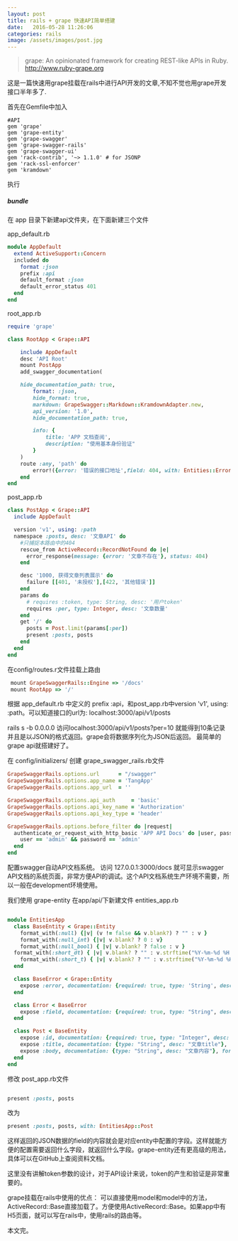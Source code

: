 ```yaml
---
layout: post
title: rails + grape 快速API简单搭建
date:   2016-05-28 11:26:06
categories: rails
image: /assets/images/post.jpg
---
```




> grape: An opinionated framework for creating REST-like APIs in Ruby. http://www.ruby-grape.org

这是一篇快速用grape挂载在rails中进行API开发的文章,不知不觉也用grape开发接口半年多了.

首先在Gemfile中加入

```
#API
gem 'grape'
gem 'grape-entity'
gem 'grape-swagger'
gem 'grape-swagger-rails'
gem 'grape-swagger-ui'
gem 'rack-contrib', '~> 1.1.0' # for JSONP
gem 'rack-ssl-enforcer'
gem 'kramdown'
```
执行

##### bundle

在 app 目录下新建api文件夹，在下面新建三个文件

app_default.rb


```ruby
module AppDefault
  extend ActiveSupport::Concern
  included do
	format :json
	prefix :api
	default_format :json
	default_error_status 401
  end
end
```

root_app.rb

```ruby
require 'grape'

class RootApp < Grape::API

	include AppDefault
	desc 'API Root'
	mount PostApp
	add_swagger_documentation(

    hide_documentation_path: true,
		format: :json,
		hide_format: true,
		markdown: GrapeSwagger::Markdown::KramdownAdapter.new,
		api_version: '1.0',
		hide_documentation_path: true,

		info: {
			title: 'APP 文档查阅',
			description: "使用基本身份验证"
		}
	)
	route :any, 'path' do
		error!({error: '错误的接口地址',field: 404, with: Entities::Error}, 404)
	end
end
```

post_app.rb

```ruby
class PostApp < Grape::API
  include AppDefault

  version 'v1', using: :path
  namespace :posts, desc: '文章API' do
    #只捕捉本路由中的404
    rescue_from ActiveRecord::RecordNotFound do |e|
      error_response(message: {error: '文章不存在'}, status: 404)
    end

    desc '1000, 获得文章列表展示' do
      failure [[401, '未授权'],[422, '其他错误']]
    end
    params do
      # requires :token, type: String, desc: '用户token'
      requires :per, type: Integer, desc: '文章数量'
    end
    get '/' do
      posts = Post.limit(params[:per])
      present :posts, posts
    end
  end
end
```
在config/routes.r文件挂载上路由

```ruby
 mount GrapeSwaggerRails::Engine => '/docs'
 mount RootApp => '/'
```
根据 app_default.rb 中定义的 prefix :api，和post_app.rb中version 'v1', using: :path。可以知道接口的url为: localhost:3000/api/v1/posts

rails s -b 0.0.0.0
访问localhost:3000/api/v1/posts?per=10 就能得到10条记录并且是以JSON的格式返回。grape会将数据序列化为JSON后返回。
最简单的grape api就搭建好了。

在 config/initializers/ 创建 grape_swagger_rails.rb文件

```ruby
GrapeSwaggerRails.options.url      = "/swagger"
GrapeSwaggerRails.options.app_name = 'TangApp'
GrapeSwaggerRails.options.app_url  = ''

GrapeSwaggerRails.options.api_auth     = 'basic'
GrapeSwaggerRails.options.api_key_name = 'Authorization'
GrapeSwaggerRails.options.api_key_type = 'header'

GrapeSwaggerRails.options.before_filter do |request|
  authenticate_or_request_with_http_basic 'APP API Docs' do |user, password|
    user == 'admin' && password == 'admin'
  end
end
```
配置swagger自动API文档系统。
访问 127.0.0.1:3000/docs 就可显示swagger API文档的系统页面，非常方便API的调试。这个API文档系统生产环境不需要，所以一般在development环境使用。

我们使用 grape-entity
在app/api/下新建文件 entities_app.rb

```ruby

module EntitiesApp
  class BaseEntity < Grape::Entity
	format_with(:null) {|v| (v != false && v.blank?) ? "" : v }
	format_with(:null_int) {|v| v.blank? ? 0 : v}
	format_with(:null_bool) { |v| v.blank? ? false : v }
  format_with(:short_dt) { |v| v.blank? ? "" : v.strftime("%Y-%m-%d %H:%M:%S") }
	format_with(:short_t) { |v| v.blank? ? "" : v.strftime("%Y-%m-%d %H:%M") }
  end

  class BaseError < Grape::Entity
	expose :error, documentation: {required: true, type: 'String', desc: '错误信息'}
  end

  class Error < BaseError
    expose :field, documentation: {required: true, type: "String", desc: "错误字段"}
  end

  class Post < BaseEntity
    expose :id, documentation: {required: true, type: "Integer", desc: "文章ID"}, format_with: :null_int
    expose :title, documentation: {type: "String", desc: "文章title"}, format_with: :null
    expose :body, documentation: {type: "String", desc: "文章内容"}, format_with: :null
  end
end
```
修改 post_app.rb文件

```ruby

present :posts, posts
```
改为

```ruby
present :posts, posts, with: EntitiesApp::Post
```
这样返回的JSON数据的field的内容就会是对应entity中配置的字段。这样就能方便的配置需要返回什么字段，就返回什么字段。grape-entity还有更高级的用法，具体可以在GitHub上查阅资料文档。

这里没有讲解token参数的设计，对于API设计来说，token的产生和验证是非常重要的。

grape挂载在rails中使用的优点： 可以直接使用model和model中的方法，ActiveRecord::Base直接加载了。方便使用ActiveRecord::Base。如果app中有H5页面，就可以写在rails中，使用rails的路由等。

本文完。

